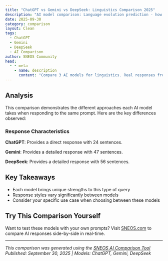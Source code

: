 ```yaml
---
title: "ChatGPT vs Gemini vs DeepSeek: Linguistics Comparison 2025"
description: "AI model comparison: Language evolution prediction - how English will change by 2050..."
date: 2025-09-30
category: comparison
layout: Clean
tags:
  - ChatGPT
  - Gemini
  - DeepSeek
  - AI Comparison
author: SNEOS Community
head:
  - - meta
    - name: description
      content: "Compare 3 AI models for linguistics. Real responses from ChatGPT, Gemini, DeepSeek with detailed analysis."
---
```


<ChatComparison
  title="ChatGPT vs Gemini vs DeepSeek: Linguistics Comparison 2025"
  prompt="Language evolution prediction - how English will change by 2050"
  :responses='{
    "ChatGPT": "Predicting exactly how English will change by 2050 involves some speculation, but based on current trends in linguistics, technology, and society, here are some plausible developments:\n\n1. **Vocabulary Expansion and Borrowing**  \n- Increased incorporation of words from other languages due to globalization.  \n- More tech-related terms, possibly blending with AI, virtual reality, and new sciences.  \n- Slang and internet jargon becoming part of everyday speech.\n\n2. **Simplification of Grammar**  \n- Continued erosion of irregular verbs and complex verb conjugations.  \n- Reduced use of articles and prepositions in casual speech.  \n- Streamlining of gendered pronouns, possibly with more widespread adoption of singular \u201Cthey\u201D and new gender-neutral terms.\n\n3. **Pronunciation Changes**  \n- Accents may become more homogenized globally due to media and communication technologies.  \n- Further reduction in pronunciation distinctions (e.g., vowel sounds merging).  \n- Influence of non-native speakers might introduce new phonetic patterns.\n\n4. **Syntax and Sentence Structure**  \n- More concise and direct sentence construction, influenced by texting and social media.  \n- Increased use of parataxis (placing clauses side by side without conjunctions) reflecting speech patterns in digital communication.\n\n5. **Digital and AI Influence**  \n- Language may adapt to better interact with AI and voice assistants, possibly favoring clearer, more explicit commands and queries.  \n- Emergence of new modes of written communication combining text with emojis or other digital symbols as standard parts of language.\n\n6. **Standardization vs. Diversification**  \n- While global connectivity may encourage standard English, regional and social dialects are likely to persist or even flourish online, creating a dynamic landscape between uniformity and diversity.\n\nIn summary, by 2050, English will likely be more inclusive, simplified in some grammatical aspects, enriched with global vocabulary, and influenced strongly by digital communication trends\u2014all while maintaining its adaptability and expressiveness.",
    "Gemini": "Predicting language evolution with absolute certainty is impossible. Language change is influenced by countless factors, including technological advancements, social trends, cultural shifts, and even random chance. However, we can make some educated guesses about how English might evolve by 2050, based on current trends and historical patterns.\n\nHere are some potential areas of change:\n\n**1. Vocabulary \u0026 Semantics:**\n\n*   **Technology-driven neologisms:** Expect an explosion of new words related to AI, virtual reality, biotechnology, and space exploration. Examples might include terms for specific AI functionalities, metaverse experiences, or gene-editing techniques.\n*   **Shortened and abbreviated forms:** Trend will continue, potentially with increased use of initialisms, acronyms, and even emoji-based communication within formal contexts.\n*   **Semantic shifts:** Existing words will likely take on new meanings or nuances due to changing social norms and technological applications. Think about how \u0022friend\u0022 and \u0022follow\u0022 changed with the rise of social media.\n*   **Blurring of formal and informal language:** Increased use of informal language in professional settings, influenced by social media and a more relaxed communication style.\n*   **Loanwords:** Continued borrowing from other languages, especially those prominent in technology, business, and global culture.  Asian languages (Mandarin, Korean, Japanese) may contribute significantly, alongside existing influences from Romance languages.\n\n**2. Grammar \u0026 Syntax:**\n\n*   **Simplification of grammar:** This has been a long-term trend in English.\n    *   **Loss of inflections:** Further reduction in verb conjugations, noun cases, and adjective agreement.  Already English has minimal inflections compared to many other languages.\n    *   **Increased use of phrasal verbs:** Using prepositions to modify verbs, (e.g., \u0022look up,\u0022 \u0022turn on\u0022).\n    *   **More flexible sentence structure:** Less emphasis on strict grammatical rules, particularly in informal contexts.\n*   **Singular \u0022they\u0022:** Solidification of \u0022they\u0022 as a gender-neutral singular pronoun, potentially extending to more formal writing.\n*   **The \u0022split infinitive\u0022 becoming even more accepted:** Previously frowned upon, structures like \u0022to boldly go\u0022 are already widespread.\n\n**3. Pronunciation \u0026 Phonetics:**\n\n*   **Regional dialects:** While globalization can lead to homogenization, regional dialects are also likely to persist and even evolve in unique ways. Certain vowel shifts and consonant pronunciations will continue to define specific regions.\n*   **Influence of non-native speakers:** The increasing number of non-native English speakers will inevitably influence pronunciation. Certain pronunciations may become more standardized based on the commonalities of different accents.\n*   **Technology-mediated speech:** Speech synthesis and voice assistants could shape pronunciation as people become more accustomed to interacting with artificial voices.\n\n**4. Writing \u0026 Orthography:**\n\n*   **Emoji and visual communication:** Greater integration of emojis, GIFs, and other visual elements into written communication, even in some professional contexts.\n*   **Changes in punctuation:** Potential shifts in the use of commas, apostrophes, and other punctuation marks, driven by online communication styles.\n*   **Adaptive spelling:** Spelling might become more flexible and adaptable to different platforms and devices, potentially tolerating more variations. Automatic spell-checkers already contribute to this.\n\n**Driving Forces of Change:**\n\n*   **Technology:** The internet, social media, AI, and voice assistants are powerful catalysts for language change.\n*   **Globalization:** Increased interaction between people from different linguistic backgrounds.\n*   **Social and cultural movements:** Shifts in social attitudes towards gender, race, and identity inevitably impact language.\n*   **Education:** Changes in educational practices and literacy standards can influence language use.\n*   **Demographics:** The age, geographic distribution, and cultural background of English speakers will all play a role.\n\n**Caveats:**\n\n*   **Unpredictability:** Language change is inherently unpredictable. Unexpected events or technological breakthroughs can drastically alter the course of linguistic evolution.\n*   **Regional Variation:** English is a global language with significant regional variations. Changes will not occur uniformly across all dialects.\n*   **Preservation Efforts:** Conscious efforts to preserve traditional grammar and vocabulary can slow down or counteract certain trends.\n\nIn conclusion, by 2050, English will likely be more flexible, adaptable, and technologically integrated. It may be characterized by simpler grammar, a larger vocabulary of technology-related terms, and a greater tolerance for informal language. While regional dialects will persist, the influence of globalization and technology will continue to shape the evolution of this dynamic language. We can anticipate a future where English is a more fluid and diverse means of communication, reflecting the ever-changing world around us.\n",
    "DeepSeek": "Of course. Predicting the exact trajectory of a living language is like forecasting the weather 25 years from now\u2014we can identify the powerful forces at work and model likely outcomes, but surprises are inevitable.\n\nBased on current trends in technology, globalization, and sociolinguistics, here is a detailed prediction of how English is likely to change by 2050.\n\n### Key Driving Forces:\n1.  **Technology:** The influence of AI, social media, and digital communication.\n2.  **Globalization:** English as a Lingua Franca (ELF) used more between non-native speakers than native ones.\n3.  **Cultural Shifts:** Increasing informality and the prioritization of clarity over \u0022correctness.\u0022\n\n---\n\n### 1. Pronunciation and Phonetics: A \u0022Flatter\u0022 Sound\n\n*   **The \u0022T\u0022 Sound Softens:** The crisp \u0022t\u0022 in the middle of words like **water** and **butter** will continue to be replaced by a softer \u0022d\u0022 sound (*wadder*, *budder*). Glottal stops (swallowing the \u0027t\u0027 in *mountain* or *Britain*) will become even more standard.\n*   **Vowel Merging:** The distinction between certain vowel sounds will blur, especially in fast, informal speech. For example, the vowels in **cot** and **caught** have already merged for many Americans and this will become near-universal.\n*   **The \u0022R\u0022 at the End:** The American-style rhotic \u0022R\u0022 (pronouncing the \u0027r\u0027 in *car* and *hard*) will continue to dominate globally due to the influence of media, likely pushing the non-rhotic British \u0022R\u0022 further into a niche, prestige accent.\n\n### 2. Vocabulary and Slang: Faster Turnover and Digital Roots\n\n*   **Rapid Obsolescence:** Slang will have a shorter lifespan. Words popular in 2040 may sound as dated to a 2050 teenager as \u0022YOLO\u0022 or \u0022on fleek\u0022 do today.\n*   **Tech-Derived Words:** Vocabulary will increasingly come from digital environments.\n    *   **Nouns from Platforms:** \u0022A DM,\u0022 \u0022a slide,\u0022 \u0022a react,\u0022 \u0022a share\u0022 will become even more concrete actions/objects.\n    *   **Verbs from Apps:** \u0022To Google\u0022 was the pioneer. We\u0027ll see more like \u0022to Uber somewhere,\u0022 \u0022to Zoom a colleague,\u0022 or \u0022to ChatGPT an essay.\u0022\n    *   **Gaming \u0026 Internet Slang:** Words like \u0022ghosting,\u0022 \u0022simping,\u0022 \u0022main character energy,\u0022 and \u0022nerf\u0022 (to weaken something) will further bleed into everyday, non-digital language.\n*   **Blending and Clipping:** The creation of new words by mashing others together will accelerate.\n    *   **Blends:** *hangry* (hungry \u002B angry), *glamping* (glamorous \u002B camping). Expect more of these.\n    *   **Clippings:** *Fridge* (from refrigerator), *Info* (from information). We\u0027ll see more like \u0022 \u0027rents\u0022 for parents or \u0022sitch\u0022 for situation become standard in informal writing.\n\n### 3. Grammar and Syntax: The Triumph of Informality\n\n*   **The Decline of Whom:** The word \u0022whom\u0022 will be all but dead in spoken English and rare in most informal writing. Using it will sound formal or pedantic.\n*   **They/Them as Singular Standard:** The use of \u0022they/them\u0022 as a singular pronoun for a person of unknown gender (\u0022A doctor should listen to their patient\u0022) or for non-binary individuals will be completely normalized and formally taught in schools.\n*   **Preposition Stranding:** Ending a sentence with a preposition (\u0022Who are you going with?\u0022) will be entirely unremarkable, even in most professional contexts. The old rule against it will be seen as a historical curiosity.\n*   **Less Subjunctive Mood:** The subjunctive, used in phrases like \u0022If I were rich,\u0022 will increasingly be replaced by \u0022If I was rich,\u0022 which already sounds more natural to many speakers.\n\n### 4. Spelling and Punctuation: The Great Simplification\n\n*   **Spelling Standardization (Slowly):** American English spellings (*color*, *center*, *theater*) will continue to gain ground over British spellings (*colour*, *centre*, *theatre*) due to the dominance of US-based tech companies and media.\n*   **Punctuation Becomes Lighter:**\n    *   **The Oxford Comma:** Its use will remain a stylistic choice, but the trend will be towards omitting it for a \u0022cleaner\u0022 look, influenced by headlines and UI text.\n    *   **Apostrophes Decline:** We will see a continued slow death of the apostrophe in plural acronyms (\u0022DVDs\u0022 not \u0022DVD\u0027s\u0022) and possibly even in possessives, though this will be a much slower battle.\n    *   **The Period is Aggressive:** In digital messaging, the simple period at the end of a sentence will continue to be interpreted as passive-aggressive or formal. Line breaks will be the default for neutral communication.\n\n### 5. English as a Global Lingua Franca\n\nThis is the most powerful force. Since most English conversations now happen between non-native speakers, their usage will shape the language\u0027s future.\n\n*   **Simplified Grammar:** Complex tenses like the past perfect (\u0022I had eaten\u0022) might be used less frequently in international contexts in favor of simpler structures that get the point across.\n*   **Core Vocabulary:** A smaller, more efficient core vocabulary will be used for international business, science, and travel. Niche idioms and cultural references that don\u0027t translate well will be avoided in these settings.\n*   **\u0022Lingua Franca Core\u0022:** Pronunciation standards for international English will focus on clarity of essential sounds rather than mimicking a native accent. For instance, the \u0022th\u0022 sounds (as in *think* and *this*) might be replaced by \u0027t\u0027, \u0027d\u0027, \u0027f\u0027, or \u0027v\u0027 sounds without causing confusion, as they are not critical for distinguishing words in a global context.\n\n### Summary: English in 2050\n\nBy 2050, English will be:\n\n*   **More Informal:** Reflecting the casual tone of digital communication.\n*   **More Flexible:** With looser grammar and faster vocabulary turnover.\n*   **More Global and Simple:** In its international form, prioritizing clarity and efficiency over the grammatical intricacies of native-speaker dialects.\n*   **Deeply Shaped by Technology:** From its new words to its very syntax, which will be influenced by human-AI interaction.\n\nThe English of 2050 will likely be perfectly understandable to a speaker from 2024, but it will feel faster, simpler, and full of new words and expressions that would sound like foreign jargon to us today. The change will be evolutionary, not revolutionary."
  }'
  published-date="11:54"
/>

## Analysis

This comparison demonstrates the different approaches each AI model takes when responding to the same prompt. Here are the key differences observed:

### Response Characteristics

**ChatGPT**: Provides a direct response with 24 sentences. 

**Gemini**: Provides a detailed response with 47 sentences. 

**DeepSeek**: Provides a detailed response with 56 sentences. 

## Key Takeaways

- Each model brings unique strengths to this type of query
- Response styles vary significantly between models
- Consider your specific use case when choosing between these models

## Try This Comparison Yourself

Want to test these models with your own prompts? Visit [SNEOS.com](https://sneos.com) to compare AI responses side-by-side in real-time.

---

*This comparison was generated using the [SNEOS AI Comparison Tool](https://sneos.com)*
*Published: September 30, 2025 | Models: ChatGPT, Gemini, DeepSeek*
